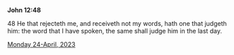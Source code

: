 **John 12:48**

48 He that rejecteth me, and receiveth not my words, hath one that judgeth him: the word that I have spoken, the same shall judge him in the last day.

[Monday 24-April, 2023](https://t.me/s/daily_scripture)
